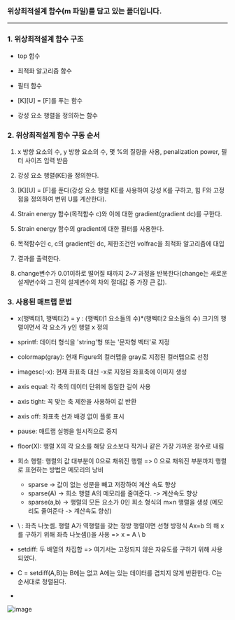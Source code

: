 ### 위상최적설계 함수(m 파일)를 담고 있는 폴더입니다.

---

### 1. 위상최적설계 함수 구조

- top 함수 

- 최적화 알고리즘 함수
- 필터 함수 
- [K][U] = [F]를 푸는 함수
- 강성 요소 행렬을 정의하는 함수

### 2. 위상최적설계 함수 구동 순서

1) x 방향 요소의 수, y 방향 요소의 수, 몇 %의 질량을 사용, penalization power, 필터 사이즈 입력 받음

2) 강성 요소 행렬(KE)을 정의한다.

3) [K][U] = [F]를 푼다(강성 요소 행렬 KE를 사용하여 강성 K를 구하고, 힘 F와 고정점을 정의하여 변위 U를 계산한다).

4) Strain energy 함수(목적함수 c)와 이에 대한 gradient(gradient dc)를 구한다.

5) Strain energy 함수의 gradient에 대한 필터를 사용한다.

6) 목적함수인 c, c의 gradient인 dc, 제한조건인 volfrac을 최적화 알고리즘에 대입

7) 결과를 출력한다.

8) change변수가 0.01이하로 떨어질 때까지 2~7 과정을 반복한다(change는 새로운 설계변수와 그 전의 설계변수의 차의 절대값 중 가장 큰 값). 

### 3. 사용된 매트랩 문법

- x(행벡터1, 행벡터2) = y : (행벡터1 요소들의 수)*(행벡터2 요소들의 수) 크기의 행렬이면서 각 요소가 y인 행렬 x 정의 

- sprintf: 데이터 형식을 'string'형 또는 '문자형 벡터'로 지정

- colormap(gray): 현재 Figure의 컬러맵을 gray로 지정된 컬러맵으로 선정

- imagesc(-x): 현재 좌표축 대신 -x로 지정된 좌표축에 이미지 생성

- axis equal: 각 축의 데이터 단위에 동일한 길이 사용

- axis tight: 꼭 맞는 축 제한을 사용하여 값 반환
 
- axis off: 좌표축 선과 배경 없이 플롯 표시

- pause: 매트랩 실행을 일시적으로 중지

- floor(X): 행렬 X의 각 요소를 해당 요소보다 작거나 같은 가장 가까운 정수로 내림

 
- 희소 행렬: 행렬의 값 대부분이 0으로 채워진 행렬 => 0 으로 채워진 부분까지 행렬로 표현하는 방법은 메모리의 낭비
  - sparse -> 값이 없는 성분을 빼고 저장하여 계산 속도 향상
  - sparse(A) -> 희소 행렬 A의 메모리를 줄여준다. -> 계산속도 향상
  - sparse(a,b) -> 행렬의 모든 요소가 0인 희소 형식의 m×n 행렬을 생성 (메모리도 줄여준다 -> 계산속도 향상)
  
- \ : 좌측 나눗셈. 행렬 A가 역행렬을 갖는 정방 행렬이면 선형 방정식 Ax=b 의 해 x를 구하기 위해 좌측 나눗셈(\)을 사용 => x = A \ b

- setdiff: 두 배열의 차집합 => 여기서는 고정되지 않은 자유도를 구하기 위해 사용되었다. 

- C = setdiff(A,B)는 B에는 없고 A에는 있는 데이터를 겹치지 않게 반환한다. C는 순서대로 정렬된다.

-  
![image](https://user-images.githubusercontent.com/108641325/213968471-30c804da-5d23-404e-a596-84446d4df309.png)

